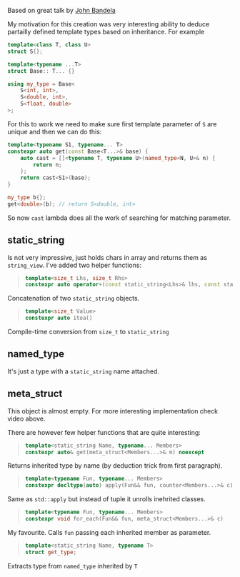 Based on great talk by [John Bandela](https://www.youtube.com/watch?v=FXfrojjIo80)

My motivation for this creation was very interesting ability to deduce partailly defined template types based on inheritance. For example

```c++
template<class T, class U>
struct S{};

template<typename ...T>
struct Base:: T... {}

using my_type = Base<
    S<int, int>,
    S<double, int>,
    S<float, double>
>;
```
For this to work we need to make sure first template parameter of `S` are unique and then we can do this:
```c++
template<typename S1, typename... T>
constexpr auto get(const Base<T...>& base) {
    auto cast = []<typename T, typename U>(named_type<N, U>& n) {
        return n;
    };
    return cast<S1>(base);
}

my_type b{};
get<double>(b); // return S<double, int>
```

So now `cast` lambda does all the work of searching for matching parameter.

## static_string

Is not very impressive, just holds chars in array and returns them as `string_view`. I've added two helper functions:
> ```c++
>template<size_t Lhs, size_t Rhs>
>constexpr auto operator+(const static_string<Lhs>& lhs, const static_string<Rhs>& rhs)
>```
Concatenation of two `static_string` objects.


>```c++
>template<size_t Value>
>constexpr auto itoa()
>```
Compile-time conversion from `size_t` to `static_string`

## named_type

It's just a type with a `static_string` name attached.

## meta_struct

This object is almost empty. For more interesting implementation check video above.

There are however few helper functions that are quite interesting:

>```c++
>template<static_string Name, typename... Members>
>constexpr auto& get(meta_struct<Members...>& m) noexcept
>```
Returns inherited type by name (by deduction trick from first paragraph).

>```c++
>template<typename Fun, typename... Members>
>constexpr decltype(auto) apply(Fun&& fun, counter<Members...>& c)
>```
Same as `std::apply` but instead of tuple it unrolls inehrited classes.

>```c++
>template<typename Fun, typename... Members>
>constexpr void for_each(Fun&& fun, meta_struct<Members...>& c)
>```
My favourite. Calls `fun` passing each inherited member as parameter.

>```c++
>template<static_string Name, typename T>
>struct get_type;
>```
Extracts type from `named_type` inherited by `T` 